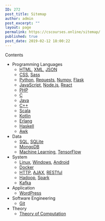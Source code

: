 ```yaml
---
ID: 272
post_title: Sitemap
author: admin
post_excerpt: ""
layout: page
permalink: https://cscourses.online/sitemap/
published: true
post_date: 2019-02-12 18:00:22
---
```

<div id="toc_container" class="toc_light_blue no_bullets">
   <p class="toc_title">Contents</p>
   <ul class="toc_list">
      <li>Programming Languages
         <ul>
            <li><a href="/topics/html/">HTML</a>, <a href="/topics/xml/">XML</a>, <a href="/topics/json/">JSON</a></li>
            <li><a href="/topics/css">CSS</a>, <a href="/topics/sass">Sass</a></li>
            <li><a href="/topics/python/">Python</a>, <a href="/topics/requests/">Requests</a>, <a href="/topics/numpy/">Numpy</a>, <a href="/topics/flask/">Flask</a></li>
            <li><a href="/topics/javascript/">JavaScript</a>, <a href="/topics/node-js/">Node.js</a>, <a href="/topics/react/">React</a></li>
            <li><a href="/topics/php/">PHP</a></li>
            <li><a href="/topics/c/">C</a></li>
            <li><a href="/topics/java/">Java</a></li>
            <li><a href="/topics/cpp/">C++</a></li>
            <li><a href="/topics/scala/">Scala</a></li>
            <li><a href="/topics/kotlin/">Kotlin</a></li>
            <li><a href="/topics/erlang/">Erlang</a></li>
            <li><a href="/topics/haskell/">Haskell</a></li>
            <li><a href="/topics/awk/">Awk</a></li>
         </ul>
      </li>
      <li>Data
         <ul>
            <li><a href="/topics/sql/">SQL</a>, <a href="/topics/sqlite/">SQLite</a></li>
            <li><a href="/topics/mongodb/">MongoDB</a></li>
            <li><a href="/topics/machine-learning/">Machine Learning</a>, <a href="/topics/tensorflow/">TensorFlow</a></li>
         </ul>
      </li>
      <li>System
          <ul>
            <li><a href="/topics/linux/">Linux</a>, <a href="/topics/windows/">Windows</a>, <a href="/topics/android/">Android</a></li>
            <li><a href="/topics/docker/">Docker</a></li>
            <li><a href="/topics/http/">HTTP</a>,  <a href="/topics/ajax/">AJAX</a>, <a href="/topics/restful/">RESTful</a></li>
            <li><a href="/topics/hadoop/">Hadoop</a>, <a href="/topics/spark/">Spark</a></li>
            <li><a href="/topics/kafka/">Kafka</a></li>
         </ul>
      </li>
      <li>Application
          <ul>
            <li><a href="/topics/wordpress/">WordPress</a></li>
         </ul>
      </li>
      <li>Software Engineering
         <ul>
            <li><a href="/topics/git/">Git</a></li>
         </ul>
      </li>
     <li>Theory
        <ul>
           <li><a href="/topics/theory-of-computation/">Theory of Computation</a></li>
        </ul>
     </li>
   </ul>
</div>